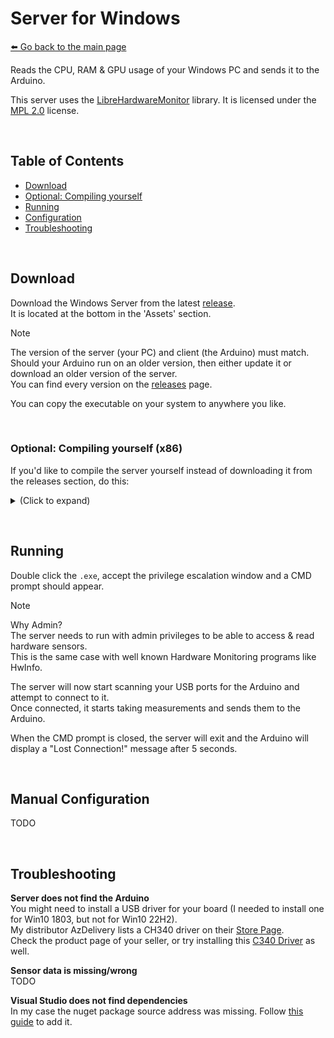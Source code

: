 # Server for Windows  
[⬅️ Go back to the main page](../..#readme)

Reads the CPU, RAM & GPU usage of your Windows PC and sends it to the Arduino.  

This server uses the [LibreHardwareMonitor](https://github.com/LibreHardwareMonitor/LibreHardwareMonitor) library. It is licensed under the [MPL 2.0](https://www.mozilla.org/en-US/MPL/2.0/) license.

&nbsp;

## Table of Contents
- [Download](#download)
- [Optional: Compiling yourself](#compiling)
- [Running](#running)
- [Configuration](#config)
- [Troubleshooting](#troubleshooting)

&nbsp;

<a id="download"></a>

## Download
Download the Windows Server from the latest [release](https://github.com/3urobeat/arduino-resource-monitor/releases/latest).  
It is located at the bottom in the 'Assets' section.  

> [!NOTE]
> The version of the server (your PC) and client (the Arduino) must match.  
> Should your Arduino run on an older version, then either update it or download an older version of the server.  
> You can find every version on the [releases](https://github.com/3urobeat/arduino-resource-monitor/releases) page.

You can copy the executable on your system to anywhere you like.

&nbsp;

<a id="compiling"></a>

### Optional: Compiling yourself (x86)
If you'd like to compile the server yourself instead of downloading it from the releases section, do this:

<details>
<summary>(Click to expand)</summary>
&nbsp;

**Are you a user?**  
Make sure you have [Dotnet SDK 6.0](https://dotnet.microsoft.com/en-us/download/dotnet/6.0) installed. Open a PowerShell window in *this* (`server/windows/`) folder.  
(You can do this by clicking the blue `File` button in the top left of the file explorer and clicking `Open Windows PowerShell`)

Then simply run:  
```bash 
Remove-Item -Path ".\bin" -Force -Recurse ; Remove-Item -Path ".\build" -Force -Recurse ; Remove-Item -Path ".\obj" -Force -Recurse ; mkdir .\build ; dotnet publish -c Release -r win-x64 ; copy .\bin\Release\net6.0\win-x64\publish\arduino-resource-monitor-server-windows.exe .\build\arduino-resource-monitor-server-windows.exe
```
<!-- Note: Windows PowerShell is stupid and does not support && but ;. Shit like -AND did not work for me. -->

**This command will:** Remove all three build folders, create new output folder, compile the exe and copy it into `.\build` with the right name.  
The 3 Remove-Item commands might show an error if the directories do not exist yet (which will be the case with a fresh repository clone). You can ignore them.

This is suitable when compiling the executable only for your own (this) machine. You can skip right ahead to [Running](#running)! 

&nbsp;

**Are you a maintainer/developer? Continue reading:**

**Prerequisites:**  
Install Visual Studio and dotnet.

This explanation is to compile during development for x86, which your system probably is.  
See/Run the [build-releases.bat](./build-releases.bat) script to clean-build all platforms!

**Compile from VS:**  
Open the solution file `src/server/windows/windows.sln` in Visual Studio.  
Right click on the solution "windows" in your solution explorer and click on Publish.

There should be a pre-configured configuration shown to you now.  
Hit Publish at the top and wait until finished.  

Your `.exe` is now located under `src/server/windows/bin/Release/net6.0/publish/win-x64/arduino-resource-monitor-server-windows.exe`. Rename and copy the .exe to anywhere you like.

&nbsp;

> [!IMPORTANT]
> Use the VS to compile only during development.  
> When done, **use the `build-releases.bat` script to compile all executables meant to be released!**

</details>

&nbsp;

<a id="running"></a>

## Running
Double click the `.exe`, accept the privilege escalation window and a CMD prompt should appear.

> [!NOTE]
> Why Admin?  
> The server needs to run with admin privileges to be able to access & read hardware sensors.  
> This is the same case with well known Hardware Monitoring programs like HwInfo.

The server will now start scanning your USB ports for the Arduino and attempt to connect to it.  
Once connected, it starts taking measurements and sends them to the Arduino.

When the CMD prompt is closed, the server will exit and the Arduino will display a "Lost Connection!" message after 5 seconds.

&nbsp;

<a id="config"></a>

## Manual Configuration
TODO

&nbsp;

<a id="troubleshooting"></a>

## Troubleshooting
**Server does not find the Arduino**  
You might need to install a USB driver for your board (I needed to install one for Win10 1803, but not for Win10 22H2).  
My distributor AzDelivery lists a CH340 driver on their [Store Page](https://www.az-delivery.de/en/products/nano-v3-mit-ch340-arduino-kompatibel).  
Check the product page of your seller, or try installing this [C340 Driver](https://cdn.shopify.com/s/files/1/1509/1638/files/ch340.zip?v=1683899825) as well.

**Sensor data is missing/wrong**  
TODO

**Visual Studio does not find dependencies**  
In my case the nuget package source address was missing. Follow [this guide](https://learn.microsoft.com/en-us/nuget/consume-packages/install-use-packages-visual-studio#package-sources) to add it.
